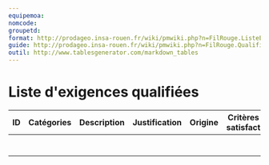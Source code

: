 ```yaml
---
equipemoa: 
nomcode: 
groupetd: 
format: http://prodageo.insa-rouen.fr/wiki/pmwiki.php?n=FilRouge.ListeExigencesQualifiees 
guide: http://prodageo.insa-rouen.fr/wiki/pmwiki.php?n=FilRouge.QualifierExigence
outil: http://www.tablesgenerator.com/markdown_tables
---
```

# Liste d'exigences qualifiées

| ID 	| Catégories 	| Description 	| Justification 	| Origine 	| Critères de satisfaction 	| Contentement MOA 	| Mécontentement MOA 	| Exigences Dépendantes 	| Exigences conflictuelles 	|
|----	|------------	|-------------	|---------------	|---------	|--------------------------	|------------------	|--------------------	|-----------------------	|--------------------------	|
|    	|            	|             	|               	|         	|                          	|                  	|                    	|                       	|                          	|
|    	|            	|             	|               	|         	|                          	|                  	|                    	|                       	|                          	|
|    	|            	|             	|               	|         	|                          	|                  	|                    	|                       	|                          	|
|    	|            	|             	|               	|         	|                          	|                  	|                    	|                       	|                          	|
|    	|            	|             	|               	|         	|                          	|                  	|                    	|                       	|                          	|
|    	|            	|             	|               	|         	|                          	|                  	|                    	|                       	|                          	|
|    	|            	|             	|               	|         	|                          	|                  	|                    	|                       	|                          	|

